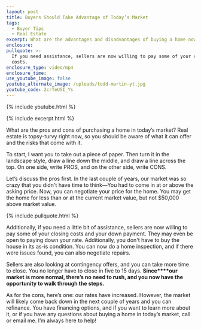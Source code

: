 ```yaml
---
layout: post
title: Buyers Should Take Advantage of Today’s Market
tags:
  - Buyer Tips
  - Real Estate
excerpt: What are the advantages and disadvantages of buying a home now?
enclosure:
pullquote: >-
  If you need assistance, sellers are now willing to pay some of your closing
  costs.
enclosure_type: video/mp4
enclosure_time:
use_youtube_image: false
youtube_alternate_image: /uploads/todd-martin-yt.jpg
youtube_code: 2crTeU5I_Ys
---
```

{% include youtube.html %}

{% include excerpt.html %}

What are the pros and cons of purchasing a home in today’s market? Real estate is topsy-turvy right now, so you should be aware of what it can offer and the risks that come with it.

To start, I want you to take out a piece of paper. Then turn it in the landscape style, draw a line down the middle, and draw a line across the top. On one side, write PROS, and on the other side, write CONS.&nbsp;

Let’s discuss the pros first. In the last couple of years, our market was so crazy that you didn't have time to think—You had to come in at or above the asking price. Now, you can negotiate your price for the home. You may get the home for less than or at the current market value, but not $50,000 above market value.&nbsp;

{% include pullquote.html %}

Additionally, if you need a little bit of assistance, sellers are now willing to pay some of your closing costs and your down payment. They may even be open to paying down your rate. Additionally, you don't have to buy the house in its as-is condition. You can now do a home inspection, and if there were issues found, you can also negotiate repairs.&nbsp;

Sellers are also looking at contingency offers, and you can take more time to close. You no longer have to close in five to 15 days. **Since****our market is more normal, there’s no need to rush, and you now have the opportunity to walk through the steps.&nbsp;**

As for the cons, here’s one: our rates have increased. However, the market will likely come back down in the next couple of years and you can refinance. You have financing options, and if you want to learn more about it, or if you have any questions about buying a home in today’s market, call or email me. I’m always here to help\!